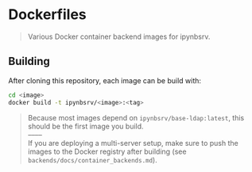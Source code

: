 # Dockerfiles

> Various Docker container backend images for ipynbsrv.

## Building

After cloning this repository, each image can be build with:

```bash
cd <image>
docker build -t ipynbsrv/<image>:<tag>
```

> Because most images depend on `ipynbsrv/base-ldap:latest`, this should be the first image you build.    
> ––––    
> If you are deploying a multi-server setup, make sure to push the images to the Docker registry after building (see `backends/docs/container_backends.md`).